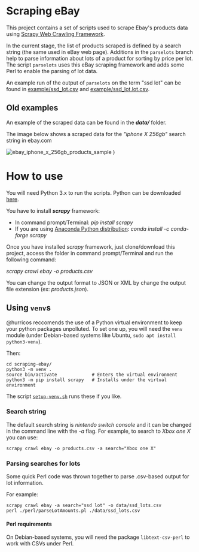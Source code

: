 # Scraping eBay

This project contains a set of scripts used to scrape Ebay's products data using [Scrapy Web Crawling Framework](https://scrapy.org/).
 
In the current stage, the list of products scraped is defined by a
search string (the same used in eBay web page). Additions in the
`parselots` branch help to parse information about lots of a product
for sorting by price per lot. The script `parselots` uses this eBay
scraping framework and adds some Perl to enable the parsing of lot data.

An example run of the output of `parselots` on the term "ssd lot" can
be found in [example/ssd_lot.csv](./example/ssd_lot.csv) and
[example/ssd_lot.lot.csv](./example/ssd_lot.lot.csv).

## Old examples
An example of the scraped data can be found in the ***data/*** folder.

The image below shows a scraped data for the *"iphone X 256gb"* search string in ebay.com

![ebay_iphone_x_256gb_products_sample](https://user-images.githubusercontent.com/22003608/45721730-a6e3fc80-bb7f-11e8-8e8f-50103bf7c842.jpg)
)

# How to use

You will need Python 3.x to run the scripts.
Python can be downloaded [here](https://www.python.org/downloads/).

You have to install ***scrapy*** framework:
* In command prompt/Terminal: *pip install scrapy*
* If you are using [Anaconda Python distribution](https://anaconda.org/anaconda/python): *conda install -c conda-forge scrapy*

Once you have installed *scrapy* framework, just clone/download this project, access the folder in command prompt/Terminal and run the following command:

*scrapy crawl ebay -o products.csv*

You can change the output format to JSON or XML by change the output file extension (ex: *products.json*).

## Using `venv`s

@hurricos reccomends the use of a Python virtual environment to keep
your python packages unpolluted. To set one up, you will need the
`venv` module (under Debian-based systems like Ubuntu, `sudo apt
install python3-venv`).

Then:

    cd scraping-ebay/
    python3 -m venv .
    source bin/activate             # Enters the virtual environment
    python3 -m pip install scrapy   # Installs under the virtual environment
    
The script [`setup-venv.sh`](.setup-venv.sh) runs these if you like.

### Search string

The default search string is *nintendo switch console* and it can be changed in the command line with the *-a* flag.
For example, to search to *Xbox one X* you can use:

`scrapy crawl ebay -o products.csv -a search="Xbox one X"`

### Parsing searches for lots

Some quick Perl code was thrown together to parse .csv-based output for lot information.

For example:

    scrapy crawl ebay -a search="ssd lot" -o data/ssd_lots.csv
    perl ./perl/parseLotAmounts.pl ./data/ssd_lots.csv
     
#### Perl requirements

On Debian-based systems, you will need the package `libtext-csv-perl`
to work with CSVs under Perl.
